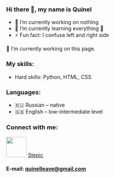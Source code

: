 ### Hi there 👋, my name is Quinel

- 🔭 I’m currently working on nothing
- 🌱 I’m currently learning everything 🤣
- ⚡ Fun fact: I confuse left and right side

🔭 I’m currently working on this page.

### My skills:
* Hard skills: Python, HTML, CSS

### Languages:

* 🇷🇺 Russian – native
* 🇬🇧 English – low-intermediate level

### Connect with me:
[<img src="https://www.logo.wine/a/logo/Telegram_(software)/Telegram_(software)-Logo.wine.svg" width="55">][telegram]
[Stepic](https://stepik.org/users/364922219)

#### E-mail: quinelleave@gmail.com


[telegram]: https://t.me/Qnl_0
